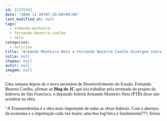 ```yaml
---
id: 12375343
date: "2006-12-26T07:20:00+00:00"
last_modified_at: null
tags:
  - armando-monteiro
  - fernando-bezerra-coelho
  - neto
categories:
  - noticias
title: "Armando Monteiro Neto e Fernando Bezerra Coelho divergem sobre hidrovia"
sutia: null
chapeu: null
autor: null
imagem: null
---
```

<p><P><FONT face=Verdana>Uma semana depois de o novo secretário de Desenvolvimento do Estado, Fernando Bezerra Coelho, afirmar ao <STRONG>Blog do JC</STRONG> que iria trabalhar pela retomada do projeto da hidrovia do São Francisco, o deputado federal Armando Monteiro Neto (PTB) disse não acreditar na obra.</FONT></P></p>
<p><P><FONT face=Verdana>“A Transnordestina é a obra mais importante de todas as obras federais. Com a abertura da economia e a importação cada vez maior, uma boa log?stica é fundamental???, frisou.</FONT></P> </p>
